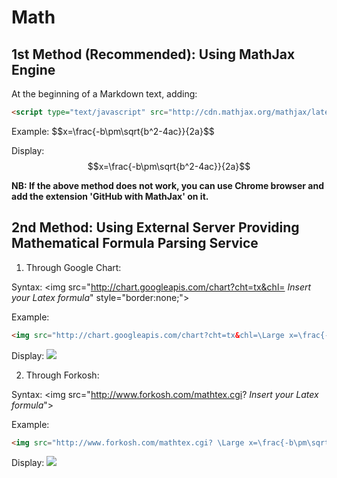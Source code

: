 # Math

## 1st Method (Recommended): Using MathJax Engine
At the beginning of a Markdown text, adding:
```html
<script type="text/javascript" src="http://cdn.mathjax.org/mathjax/latest/MathJax.js?config=default"></script>
```

Example: \$\$x=\frac{-b\pm\sqrt{b^2-4ac}}{2a}\$\$

Display: $$x=\frac{-b\pm\sqrt{b^2-4ac}}{2a}$$

**NB: If the above method does not work, you can use Chrome browser and add the extension 'GitHub with MathJax' on it.**

## 2nd Method: Using External Server Providing Mathematical Formula Parsing Service
1. Through Google Chart: 

Syntax: \<img src="http://chart.googleapis.com/chart?cht=tx&chl= *Insert your Latex formula*" style="border:none;"\>

Example:
```html
<img src="http://chart.googleapis.com/chart?cht=tx&chl=\Large x=\frac{-b\pm\sqrt{b^2-4ac}}{2a}" style="border:none;">
```

Display: <img src="http://chart.googleapis.com/chart?cht=tx&chl=\Large x=\frac{-b\pm\sqrt{b^2-4ac}}{2a}" style="border:none;">

2. Through Forkosh:

Syntax: \<img src="http://www.forkosh.com/mathtex.cgi? *Insert your Latex formula*"\>

Example:
```html
<img src="http://www.forkosh.com/mathtex.cgi? \Large x=\frac{-b\pm\sqrt{b^2-4ac}}{2a}">
```

Display: <img src="http://www.forkosh.com/mathtex.cgi? \Large x=\frac{-b\pm\sqrt{b^2-4ac}}{2a}">

